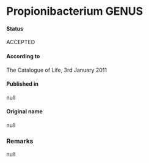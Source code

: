 Propionibacterium GENUS
=======

#### Status
ACCEPTED

#### According to
The Catalogue of Life, 3rd January 2011

#### Published in
null

#### Original name
null

### Remarks
null